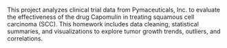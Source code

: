 This project analyzes clinical trial data from Pymaceuticals, Inc. to evaluate the effectiveness of the drug Capomulin in treating squamous cell carcinoma (SCC). 
This homework includes data cleaning, statistical summaries, and visualizations to explore tumor growth trends, outliers, and correlations.
